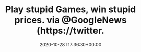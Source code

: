 ---
retweeted: false
source: <a href="http://twitter.com/download/android" rel="nofollow">Twitter for Android</a>
entities:
  hashtags: []
  symbols: []
  user_mentions:
  - name: Google News
    screen_name: googlenews
    indices:
    - '67'
    - '78'
    id_str: '33584794'
    id: '33584794'
  urls:
  - url: https://t.co/OQX7MrbhOO
    expanded_url: https://www.nytimes.com/2020/10/28/us/elections/trump-omaha-rally-stranded.html
    display_url: nytimes.com/2020/10/28/us/…
    indices:
    - '38'
    - '61'
display_text_range:
- '0'
- '78'
favorite_count: '0'
id_str: '1321506137586454530'
truncated: false
retweet_count: '0'
id: '1321506137586454530'
possibly_sensitive: false
created_at: Wed Oct 28 17:36:30 +0000 2020
favorited: false
full_text: |-
  Play stupid Games, win stupid prices.


  via [@GoogleNews](https://twitter.com/GoogleNews)
lang: en
quote_url: https://www.nytimes.com/2020/10/28/us/elections/trump-omaha-rally-stranded.html
tags:
- pesos/twitter
date: '2020-10-28T17:36:30+00:00'
src: https://twitter.com/bascht/status/1321506137586454530
original_url: https://twitter.com/bascht/status/1321506137586454530
type: twitter_tweet
text: |-
  Play stupid Games, win stupid prices.


  via [@GoogleNews](https://twitter.com/GoogleNews)
title: |-
  Play stupid Games, win stupid prices.
  via @GoogleNews (https://twitter.

---